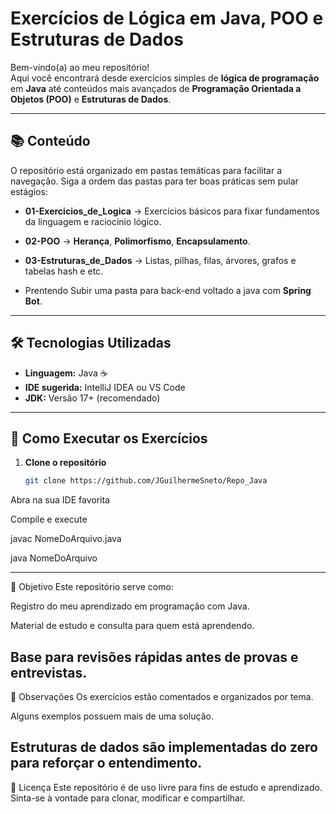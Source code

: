 # Exercícios de Lógica em Java, POO e Estruturas de Dados

Bem-vindo(a) ao meu repositório!  
Aqui você encontrará desde exercícios simples de **lógica de programação** em **Java** até conteúdos mais avançados de **Programação Orientada a Objetos (POO)** e **Estruturas de Dados**.

---

## 📚 Conteúdo

O repositório está organizado em pastas temáticas para facilitar a navegação. Siga a ordem das pastas para ter boas práticas sem pular estágios:

- **01-Exercicios_de_Logica** → Exercícios básicos para fixar fundamentos da linguagem e raciocínio lógico.
- **02-POO** → **Herança**, **Polimorfismo**, **Encapsulamento**.
- **03-Estruturas_de_Dados** → Listas, pilhas, filas, árvores, grafos e tabelas hash e etc.

- Prentendo Subir uma pasta para back-end voltado a java com **Spring Bot**.


---

## 🛠 Tecnologias Utilizadas

- **Linguagem:** Java ☕
- **IDE sugerida:** IntelliJ IDEA ou VS Code
- **JDK:** Versão 17+ (recomendado)

---

## 🚀 Como Executar os Exercícios

1. **Clone o repositório**
   ```bash
   git clone https://github.com/JGuilhermeSneto/Repo_Java
Abra na sua IDE favorita

Compile e execute

javac NomeDoArquivo.java


java NomeDoArquivo

---
🎯 Objetivo
Este repositório serve como:

Registro do meu aprendizado em programação com Java.

Material de estudo e consulta para quem está aprendendo.

Base para revisões rápidas antes de provas e entrevistas.
---
📌 Observações
Os exercícios estão comentados e organizados por tema.

Alguns exemplos possuem mais de uma solução.

Estruturas de dados são implementadas do zero para reforçar o entendimento.
---
📄 Licença
Este repositório é de uso livre para fins de estudo e aprendizado.
Sinta-se à vontade para clonar, modificar e compartilhar.
